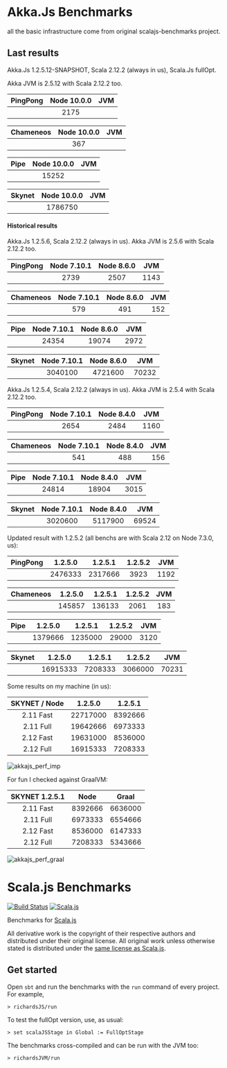 # Akka.Js Benchmarks

all the basic infrastructure come from original scalajs-benchmarks project.

## Last results

Akka.Js 1.2.5.12-SNAPSHOT, Scala 2.12.2 (always in us), Scala.Js fullOpt.

Akka JVM is 2.5.12 with Scala 2.12.2 too.

|PingPong|Node 10.0.0|JVM|
|:-------:|:-----:|:-:|
||2175||1305|

|Chameneos|Node 10.0.0|JVM|
|:-------:|:-----:|:-:|
||367||136|

|Pipe|Node 10.0.0|JVM|
|:-------:|:-----:|:-:|
||15252||2876|

|Skynet|Node 10.0.0|JVM|
|:-------:|:-----:|:-:|
||1786750||73971|

#### Historical results

Akka.Js 1.2.5.6, Scala 2.12.2 (always in us).
Akka JVM is 2.5.6 with Scala 2.12.2 too.

|PingPong|Node 7.10.1|Node 8.6.0|JVM|
|:-------:|:-----:|:-----:|:-:|
||2739|2507|1143|

|Chameneos|Node 7.10.1|Node 8.6.0|JVM|
|:-------:|:-----:|:-----:|:-:|
||579|491|152|

|Pipe|Node 7.10.1|Node 8.6.0|JVM|
|:-------:|:-----:|:-----:|:-:|
||24354|19074|2972|

|Skynet|Node 7.10.1|Node 8.6.0|JVM|
|:-------:|:-----:|:-----:|:-:|
||3040100|4721600|70232|


Akka.Js 1.2.5.4, Scala 2.12.2 (always in us).
Akka JVM is 2.5.4 with Scala 2.12.2 too.

|PingPong|Node 7.10.1|Node 8.4.0|JVM|
|:-------:|:-----:|:-----:|:-:|
||2654|2484|1160|

|Chameneos|Node 7.10.1|Node 8.4.0|JVM|
|:-------:|:-----:|:-----:|:-:|
||541|488|156|

|Pipe|Node 7.10.1|Node 8.4.0|JVM|
|:-------:|:-----:|:-----:|:-:|
||24814|18904|3015|

|Skynet|Node 7.10.1|Node 8.4.0|JVM|
|:-------:|:-----:|:-----:|:-:|
||3020600|5117900|69524|

Updated result with 1.2.5.2 (all benchs are with Scala 2.12 on Node 7.3.0, us):

|PingPong|1.2.5.0|1.2.5.1|1.2.5.2|JVM|
|:-------:|:-----:|:-----:|:-----:|:-:|
||2476333|2317666|3923|1192|

|Chameneos|1.2.5.0|1.2.5.1|1.2.5.2|JVM|
|:-------:|:-----:|:-----:|:-----:|:-:|
||145857|136133|2061|183|

|Pipe|1.2.5.0|1.2.5.1|1.2.5.2|JVM|
|:-------:|:-----:|:-----:|:-----:|:-:|
||1379666|1235000|29000|3120|

|Skynet|1.2.5.0|1.2.5.1|1.2.5.2|JVM|
|:-------:|:-----:|:-----:|:-----:|:-:|
||16915333|7208333|3066000|70231|


Some results on my machine (in us):

|SKYNET / Node |	1.2.5.0 |	1.2.5.1 |
|:------------:|----------|---------|
|2.11 Fast     |22717000	|8392666  |
|2.11 Full     |19642666	|6973333  |
|2.12 Fast     |19631000	|8536000  |
|2.12 Full     |16915333	|7208333  |

<img src="https://image.ibb.co/dBhrrQ/akkajs_perf_imp.png" alt="akkajs_perf_imp" border="0">

For fun I checked against GraalVM:

|SKYNET 1.2.5.1	| Node	| Graal |
|:-------------:|-------|-------|
|2.11 Fast      |8392666|6636000|
|2.11 Full      |6973333|6554666|
|2.12 Fast	      |8536000|6147333|
|2.12 Full	      |7208333|5343666|

<img src="https://image.ibb.co/b4TmQk/akkajs_perf_graal.png" alt="akkajs_perf_graal" border="0">

# Scala.js Benchmarks

[![Build Status](https://travis-ci.org/sjrd/scalajs-benchmarks.svg?branch=master)](https://travis-ci.org/sjrd/scalajs-benchmarks)
[![Scala.js](https://www.scala-js.org/assets/badges/scalajs-0.6.8.svg)](https://www.scala-js.org/)

Benchmarks for [Scala.js](https://www.scala-js.org/)

All derivative work is the copyright of their respective authors and
distributed under their original license. All original work unless otherwise
stated is distributed under the [same license as
Scala.js](https://github.com/sjrd/scala-js-benchmarks/LICENSE).

## Get started

Open `sbt` and run the benchmarks with the `run` command of every project.
For example,

    > richardsJS/run

To test the fullOpt version, use, as usual:

    > set scalaJSStage in Global := FullOptStage

The benchmarks cross-compiled and can be run with the JVM too:

    > richardsJVM/run

